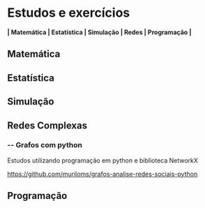 # Estudos e exercícios
**| Matemática | Estatística | Simulação | Redes | Programação |**

## Matemática

## Estatística

## Simulação

## Redes Complexas

### -- Grafos com python
Estudos utilizando programação em python e biblioteca NetworkX

https://github.com/muriloms/grafos-analise-redes-sociais-python


## Programação
